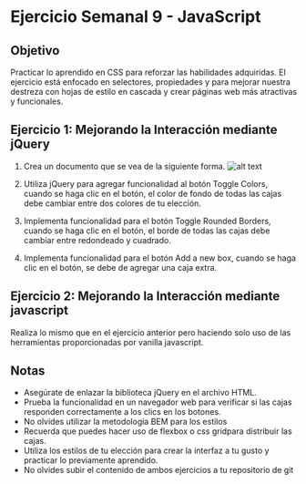 # Ejercicio Semanal 9 - JavaScript

## Objetivo
Practicar lo aprendido en CSS para reforzar las habilidades adquiridas.
El ejercicio está enfocado en selectores, propiedades y para mejorar nuestra destreza con hojas de estilo en cascada y crear páginas web más atractivas y funcionales.

## Ejercicio 1: Mejorando la Interacción mediante jQuery

 1. Crea un documento que se vea de la siguiente forma.
    ![alt text]({63AFA50B-AC2E-4B87-A68A-0D09C11968A3}.png)

 2. Utiliza jQuery para agregar funcionalidad al botón Toggle Colors, cuando se haga clic en el botón, el color de fondo de todas las cajas debe cambiar entre dos colores de tu elección.

 3. Implementa funcionalidad para el botón Toggle Rounded Borders, cuando se haga clic en el botón, el borde de todas las cajas debe cambiar entre redondeado y cuadrado.

 4. Implementa funcionalidad para el botón Add a new box, cuando se haga clic en el botón, se debe de agregar una caja extra.

## Ejercicio 2: Mejorando la Interacción mediante javascript

Realiza lo mismo que en el ejercicio anterior pero haciendo solo uso de las herramientas proporcionadas por vanilla javascript.

## Notas
* Asegúrate de enlazar la biblioteca jQuery en el archivo HTML. 
* Prueba la funcionalidad en un navegador web para verificar si las cajas responden correctamente a los clics en los botones.
* No olvides utilizar la metodología BEM para los estilos
* Recuerda que puedes hacer uso de flexbox o css gridpara distribuir las cajas.
* Utiliza los estilos de tu elección para crear la interfaz a tu gusto y practicar lo previamente aprendido.
* No olvides subir el contenido de ambos ejercicios a tu repositorio de git